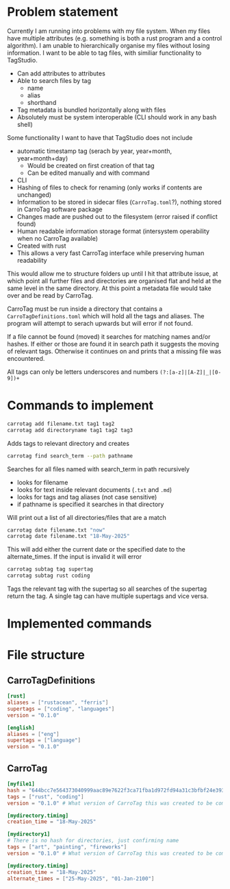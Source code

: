 # Problem statement
Currently I am running into problems with my file system. When my files have multiple attributes (e.g. something is both a rust program and a control algorithm). I am unable to hierarchically organise my files without losing information. I want to be able to tag files, with similiar functionality to TagStudio. 
- Can add attributes to attributes
- Able to search files by tag
    - name
    - alias
    - shorthand
- Tag metadata is bundled horizontally along with files
- Absolutely must be system interoperable (CLI should work in any bash shell)

Some functionality I want to have that TagStudio does not include
- automatic timestamp tag (serach by year, year+month, year+month+day)
    - Would be created on first creation of that tag
    - Can be edited manually and with command
- CLI
- Hashing of files to check for renaming (only works if contents are unchanged)
- Information to be stored in sidecar files (`CarroTag.toml`?), nothing stored in CarroTag software package
- Changes made are pushed out to the filesystem (error raised if conflict found)
- Human readable information storage format (intersystem operability when no CarroTag available)
- Created with rust
- This allows a very fast CarroTag interface while preserving human readability

This would allow me to structure folders up until I hit that attribute issue, at which point all further files and directories are organised flat and held at the same level in the same directory. At this point a metadata file would take over and be read by CarroTag.

CarroTag must be run inside a directory that contains a `CarroTagDefinitions.toml` which will hold all the tags and aliases. The program will attempt to serach upwards but will error if not found.

If a file cannot be found (moved) it searches for matching names and/or hashes. If either or those are found it in search path it suggests the moving of relevant tags. Otherwise it continues on and prints that a missing file was encountered.

All tags can only be letters underscores and numbers
`(?:[a-z]|[A-Z]|_|[0-9])+`

# Commands to implement
```zsh
carrotag add filename.txt tag1 tag2
carrotag add directoryname tag1 tag2 tag3
```
Adds tags to relevant directory and creates 


```zsh
carrotag find search_term --path pathname
```

Searches for all files named with search_term in path recursively
- looks for filename
- looks for text inside relevant documents (`.txt` and `.md`)
- looks for tags and tag aliases (not case sensitive)
- if pathname is specified it searches in that directory

Will print out a list of all directories/files that are a match

```zsh
carrotag date filename.txt "now"
carrotag date filename.txt "18-May-2025"
```
This will add either the current date or the specified date to the alternate_times. If the input is invalid it will error

```zsh
carrotag subtag tag supertag
carrotag subtag rust coding
```
Tags the relevant tag with the supertag so all searches of the supertag return the tag.
A single tag can have multiple supertags and vice versa.

# Implemented commands

# File structure
## CarroTagDefinitions
```toml
[rust]
aliases = ["rustacean", "ferris"]
supertags = ["coding", "languages"]
version = "0.1.0"

[english]
aliases = ["eng"]
supertags = ["language"]
version = "0.1.0"
```

## CarroTag
```toml
[myfile1]
hash = "644bcc7e564373040999aac89e7622f3ca71fba1d972fd94a31c3bfbf24e3938"
tags = ["rust", "coding"]
version = "0.1.0" # What version of CarroTag this was created to be compatible with 

[mydirectory.timing]
creation_time = "18-May-2025"

[mydirectory1]
# There is no hash for directories, just confirming name
tags = ["art", "painting", "fireworks"]
version = "0.1.0" # What version of CarroTag this was created to be compatible with 

[mydirectory.timing]
creation_time = "18-May-2025"
alternate_times = ["25-May-2025", "01-Jan-2100"]
```